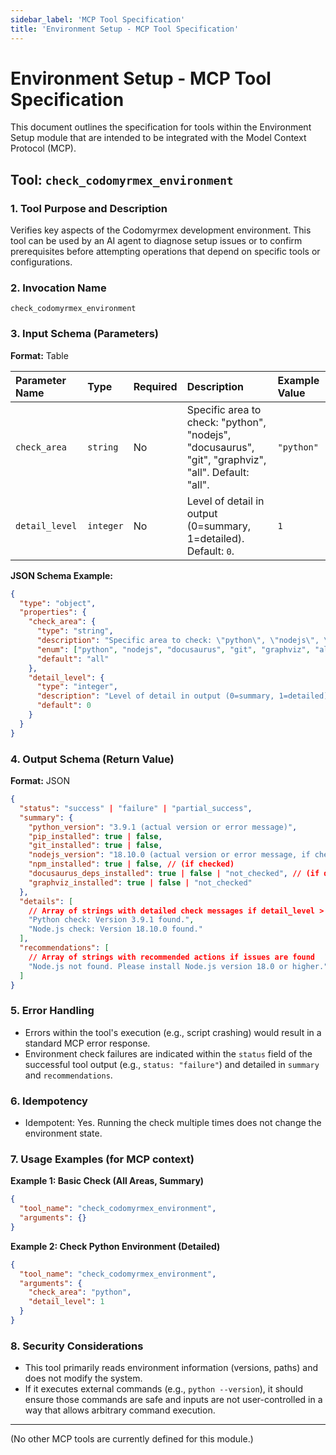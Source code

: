 ```yaml
---
sidebar_label: 'MCP Tool Specification'
title: 'Environment Setup - MCP Tool Specification'
---
```


# Environment Setup - MCP Tool Specification

This document outlines the specification for tools within the Environment Setup module that are intended to be integrated with the Model Context Protocol (MCP).

## Tool: `check_codomyrmex_environment`

### 1. Tool Purpose and Description

Verifies key aspects of the Codomyrmex development environment. This tool can be used by an AI agent to diagnose setup issues or to confirm prerequisites before attempting operations that depend on specific tools or configurations.

### 2. Invocation Name

`check_codomyrmex_environment`

### 3. Input Schema (Parameters)

**Format:** Table

| Parameter Name  | Type      | Required | Description                                                                 | Example Value |
| :-------------- | :-------- | :------- | :-------------------------------------------------------------------------- | :------------ |
| `check_area`    | `string`  | No       | Specific area to check: "python", "nodejs", "docusaurus", "git", "graphviz", "all". Default: "all". | `"python"`    |
| `detail_level`  | `integer` | No       | Level of detail in output (0=summary, 1=detailed). Default: `0`.            | `1`           |

**JSON Schema Example:**

```json
{
  "type": "object",
  "properties": {
    "check_area": {
      "type": "string",
      "description": "Specific area to check: \"python\", \"nodejs\", \"docusaurus\", \"git\", \"graphviz\", \"all\". Default: \"all\".",
      "enum": ["python", "nodejs", "docusaurus", "git", "graphviz", "all"],
      "default": "all"
    },
    "detail_level": {
      "type": "integer",
      "description": "Level of detail in output (0=summary, 1=detailed). Default: 0.",
      "default": 0
    }
  }
}
```

### 4. Output Schema (Return Value)

**Format:** JSON

```json
{
  "status": "success" | "failure" | "partial_success",
  "summary": {
    "python_version": "3.9.1 (actual version or error message)",
    "pip_installed": true | false,
    "git_installed": true | false,
    "nodejs_version": "18.10.0 (actual version or error message, if checked)",
    "npm_installed": true | false, // (if checked)
    "docusaurus_deps_installed": true | false | "not_checked", // (if docusaurus check_area)
    "graphviz_installed": true | false | "not_checked"
  },
  "details": [
    // Array of strings with detailed check messages if detail_level > 0
    "Python check: Version 3.9.1 found.",
    "Node.js check: Version 18.10.0 found."
  ],
  "recommendations": [
    // Array of strings with recommended actions if issues are found
    "Node.js not found. Please install Node.js version 18.0 or higher."
  ]
}
```

### 5. Error Handling

- Errors within the tool's execution (e.g., script crashing) would result in a standard MCP error response.
- Environment check failures are indicated within the `status` field of the successful tool output (e.g., `status: "failure"`) and detailed in `summary` and `recommendations`.

### 6. Idempotency

- Idempotent: Yes. Running the check multiple times does not change the environment state.

### 7. Usage Examples (for MCP context)

**Example 1: Basic Check (All Areas, Summary)**

```json
{
  "tool_name": "check_codomyrmex_environment",
  "arguments": {}
}
```

**Example 2: Check Python Environment (Detailed)**

```json
{
  "tool_name": "check_codomyrmex_environment",
  "arguments": {
    "check_area": "python",
    "detail_level": 1
  }
}
```

### 8. Security Considerations

- This tool primarily reads environment information (versions, paths) and does not modify the system.
- If it executes external commands (e.g., `python --version`), it should ensure those commands are safe and inputs are not user-controlled in a way that allows arbitrary command execution.

---

(No other MCP tools are currently defined for this module.) 